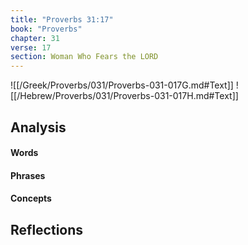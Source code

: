 ```yaml
---
title: "Proverbs 31:17"
book: "Proverbs"
chapter: 31
verse: 17
section: Woman Who Fears the LORD
---
```

![[/Greek/Proverbs/031/Proverbs-031-017G.md#Text]]
![[/Hebrew/Proverbs/031/Proverbs-031-017H.md#Text]]

## Analysis

#### Words

#### Phrases

#### Concepts

## Reflections
